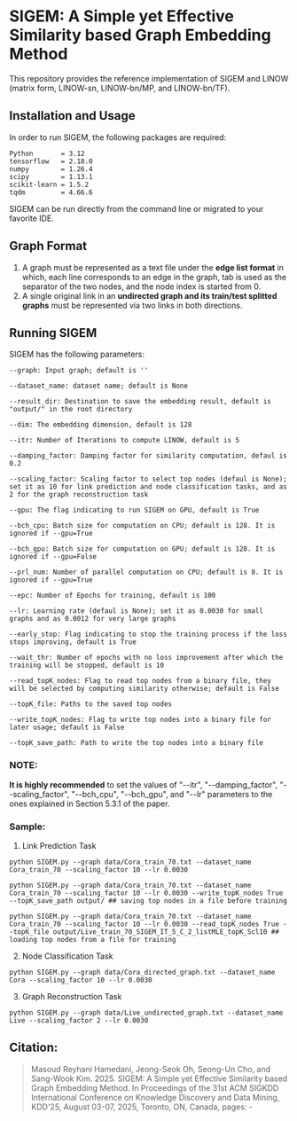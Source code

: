 # SIGEM: A Simple yet Effective Similarity based Graph Embedding Method

This repository provides the reference implementation of SIGEM and LINOW (matrix form, LINOW-sn, LINOW-bn/MP, and LINOW-bn/TF).

## Installation and Usage
In order to run SIGEM, the following packages are required:
```
Python       = 3.12
tensorflow   = 2.18.0
numpy        = 1.26.4
scipy        = 1.13.1
scikit-learn = 1.5.2
tqdm         = 4.66.6
```
SIGEM can be run directly from the command line or migrated to your favorite IDE.
## Graph Format
1) A graph must be represented as a text file under the **edge list format** in which, each line corresponds to an edge in the graph, tab is used as the separator of the two nodes, and the node index is started from 0.
2) A single original link in an **undirected graph and its train/test splitted graphs** must be represented via two links in both directions.

## Running SIGEM
SIGEM has the following parameters: 
```
--graph: Input graph; default is ''

--dataset_name: dataset name; default is None

--result_dir: Destination to save the embedding result, default is "output/" in the root directory

--dim: The embedding dimension, default is 128

--itr: Number of Iterations to compute LINOW, default is 5

--damping_factor: Damping factor for similarity computation, defaul is 0.2

--scaling_factor: Scaling factor to select top nodes (defaul is None); set it as 10 for link prediction and node classification tasks, and as 2 for the graph reconstruction task

--gpu: The flag indicating to run SIGEM on GPU, default is True

--bch_cpu: Batch size for computation on CPU; default is 128. It is ignored if --gpu=True

--bch_gpu: Batch size for computation on GPU; default is 128. It is ignored if --gpu=False

--prl_num: Number of parallel computation on CPU; default is 8. It is ignored if --gpu=True

--epc: Number of Epochs for training, default is 100

--lr: Learning rate (defaul is None); set it as 0.0030 for small graphs and as 0.0012 for very large graphs

--early_stop: Flag indicating to stop the training process if the loss stops improving, default is True

--wait_thr: Number of epochs with no loss improvement after which the training will be stopped, default is 10

--read_topK_nodes: Flag to read top nodes from a binary file, they will be selected by computing similarity otherwise; default is False

--topK_file: Paths to the saved top nodes

--write_topK_nodes: Flag to write top nodes into a binary file for later usage; default is False

--topK_save_path: Path to write the top nodes into a binary file
```
### NOTE:
**It is highly recommended** to set the values of "--itr", "--damping_factor", "--scaling_factor", "--bch_cpu", "--bch_gpu", and "--lr" parameters to the ones explained in Section 5.3.1 of the paper.

### Sample:
1) Link Prediction Task

```
python SIGEM.py --graph data/Cora_train_70.txt --dataset_name Cora_train_70 --scaling_factor 10 --lr 0.0030

python SIGEM.py --graph data/Cora_train_70.txt --dataset_name Cora_train_70 --scaling_factor 10 --lr 0.0030 --write_topK_nodes True --topK_save_path output/ ## saving top nodes in a file before training

python SIGEM.py --graph data/Cora_train_70.txt --dataset_name Cora_train_70 --scaling_factor 10 --lr 0.0030 --read_topK_nodes True --topK_file output/Live_train_70_SIGEM_IT_5_C_2_listMLE_topK_Scl10 ## loading top nodes from a file for training
```

2) Node Classification Task

```
python SIGEM.py --graph data/Cora_directed_graph.txt --dataset_name Cora --scaling_factor 10 --lr 0.0030

```

3) Graph Reconstruction Task

```
python SIGEM.py --graph data/Live_undirected_graph.txt --dataset_name Live --scaling_factor 2 --lr 0.0030
```

## Citation:
> Masoud Reyhani Hamedani, Jeong-Seok Oh, Seong-Un Cho, and Sang-Wook Kim. 2025. SIGEM: A Simple yet Effective Similarity based Graph Embedding Method. In Proceedings of the 31st ACM SIGKDD International Conference on
Knowledge Discovery and Data Mining, KDD'25, August 03-07, 2025, Toronto, ON, Canada, pages: -
